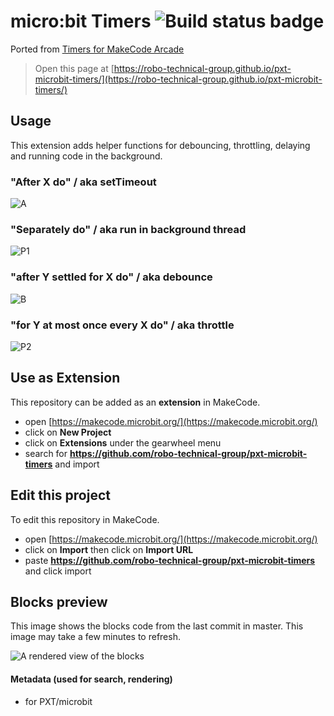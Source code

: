 # micro:bit Timers ![Build status badge](https://github.com/robo-technical-group/pxt-microbit-timers/workflows/MakeCode/badge.svg)

Ported from [Timers for MakeCode Arcade](https://github.com/microsoft/arcade-timers/)

> Open this page at [https://robo-technical-group.github.io/pxt-microbit-timers/](https://robo-technical-group.github.io/pxt-microbit-timers/)

## Usage

This extension adds helper functions for debouncing, throttling, delaying and running code in the background.

### "After X do" / aka setTimeout

![A](https://user-images.githubusercontent.com/38046796/177915779-7031f4b3-7d7e-4a63-9d5a-ac088f6ce371.gif)

### "Separately do" / aka run in background thread

![P1](https://user-images.githubusercontent.com/38046796/177915797-74ab3f45-49d9-4be5-ba28-eec0e7f3b956.gif)

### "after Y settled for X do" / aka debounce

![B](https://user-images.githubusercontent.com/38046796/177915814-eaa7ff61-3260-4192-8184-8f8f8165a3fd.gif)

### "for Y at most once every X do" / aka throttle

![P2](https://user-images.githubusercontent.com/38046796/177915825-9732793f-8bf1-487c-b7b7-f4aa07b1f190.gif)

## Use as Extension

This repository can be added as an **extension** in MakeCode.

* open [https://makecode.microbit.org/](https://makecode.microbit.org/)
* click on **New Project**
* click on **Extensions** under the gearwheel menu
* search for **https://github.com/robo-technical-group/pxt-microbit-timers** and import

## Edit this project 

To edit this repository in MakeCode.

* open [https://makecode.microbit.org/](https://makecode.microbit.org/)
* click on **Import** then click on **Import URL**
* paste **https://github.com/robo-technical-group/pxt-microbit-timers** and click import

## Blocks preview

This image shows the blocks code from the last commit in master.
This image may take a few minutes to refresh.

![A rendered view of the blocks](https://github.com/robo-technical-group/pxt-microbit-timers/raw/master/.github/makecode/blocks.png)

#### Metadata (used for search, rendering)

* for PXT/microbit
<script src="https://makecode.com/gh-pages-embed.js"></script><script>makeCodeRender("{{ site.makecode.home_url }}", "{{ site.github.owner_name }}/{{ site.github.repository_name }}");</script>
